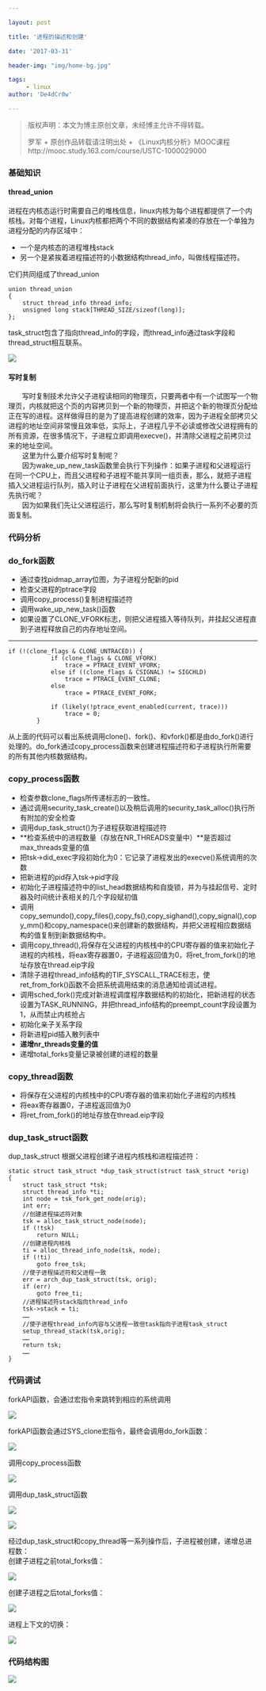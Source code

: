 ```yaml
---

layout: post

title: '进程的描述和创建'

date: '2017-03-31'

header-img: "img/home-bg.jpg"

tags:
     - linux   
author: 'De4dCr0w'

---
```


>版权声明：本文为博主原创文章，未经博主允许不得转载。
>
>罗军 + 原创作品转载请注明出处 + 《Linux内核分析》MOOC课程http://mooc.study.163.com/course/USTC-1000029000  

### 基础知识 ###
#### thread_union ####

进程在内核态运行时需要自己的堆栈信息，linux内核为每个进程都提供了一个内核栈。对每个进程，Linux内核都把两个不同的数据结构紧凑的存放在一个单独为进程分配的内存区域中： 
 
* 一个是内核态的进程堆栈stack  
* 另一个是紧挨着进程描述符的小数据结构thread_info，叫做线程描述符。  

它们共同组成了thread_union

	union thread_union
	{
	    struct thread_info thread_info;
	    unsigned long stack[THREAD_SIZE/sizeof(long)];
	};

task_struct包含了指向thread_info的字段，而thread_info通过task字段和thread_struct相互联系。

![](http://i.imgur.com/KkV7xED.jpg)

#### 写时复制 ####

　　写时复制技术允许父子进程读相同的物理页，只要两者中有一个试图写一个物理页，内核就把这个页的内容拷贝到一个新的物理页，并把这个新的物理页分配给正在写的进程。这样做得目的是为了提高进程创建的效率，因为子进程全部拷贝父进程的地址空间非常慢且效率低，实际上，子进程几乎不必读或修改父进程拥有的所有资源，在很多情况下，子进程立即调用execve()，并清除父进程之前拷贝过来的地址空间。  
　　这里为什么要介绍写时复制呢？  
　　因为wake_up_new_task函数里会执行下列操作：如果子进程和父进程运行在同一个CPU上，而且父进程和子进程不能共享同一组页表，那么，就把子进程插入父进程运行队列，插入时让子进程在父进程前面执行，这里为什么要让子进程先执行呢？  
　　因为如果我们先让父进程运行，那么写时复制机制将会执行一系列不必要的页面复制。

### 代码分析 ###
### do_fork函数 ###

* 通过查找pidmap_array位图，为子进程分配新的pid
* 检查父进程的ptrace字段
* 调用copy_process()复制进程描述符
* 调用wake_up_new_task()函数
* 如果设置了CLONE_VFORK标志，则把父进程插入等待队列，并挂起父进程直到子进程释放自己的内存地址空间。  

----------

	if (!(clone_flags & CLONE_UNTRACED)) {
				if (clone_flags & CLONE_VFORK)
					trace = PTRACE_EVENT_VFORK;
				else if ((clone_flags & CSIGNAL) != SIGCHLD)
					trace = PTRACE_EVENT_CLONE;
				else
					trace = PTRACE_EVENT_FORK;
		
				if (likely(!ptrace_event_enabled(current, trace)))
					trace = 0;
			}
	

从上面的代码可以看出系统调用clone()、fork()、和vfork()都是由do_fork()进行处理的。do_fork通过copy_process函数来创建进程描述符和子进程执行所需要的所有其他内核数据结构。

### copy_process函数 ###

* 检查参数clone_flags所传递标志的一致性。
* 通过调用security_task_create()以及稍后调用的security_task_alloc()执行所有附加的安全检查
* 调用dup_task_struct()为子进程获取进程描述符
* **检查系统中的进程数量（存放在NR_THREADS变量中）**是否超过max_threads变量的值
* 把tsk->did_exec字段初始化为0：它记录了进程发出的execve()系统调用的次数
* 把新进程的pid存入tsk->pid字段
* 初始化子进程描述符中的list_head数据结构和自旋锁，并为与挂起信号、定时器及时间统计表相关的几个字段赋初值
* 调用copy_semundo(),copy_files(),copy_fs(),copy_sighand(),copy_signal(),copy_mm()和copy_namespace()来创建新的数据结构，并把父进程相应数据结构的值复制到新数据结构中。
* 调用copy_thread(),将保存在父进程的内核栈中的CPU寄存器的值来初始化子进程的内核栈，将eax寄存器置0，子进程返回值为0，将ret_from_fork()的地址存放在thread.eip字段
* 清除子进程thread_info结构的TIF_SYSCALL_TRACE标志，使ret_from_fork()函数不会把系统调用结束的消息通知给调试进程。
* 调用sched_fork()完成对新进程调度程序数据结构的初始化，把新进程的状态设置为TASK_RUNNING，并把thread_info结构的preempt_count字段设置为1，从而禁止内核抢占
* 初始化亲子关系字段
* 将新进程pid插入散列表中
* **递增nr_threads变量的值**
* 递增total_forks变量记录被创建的进程的数量


### copy_thread函数 ###

* 将保存在父进程的内核栈中的CPU寄存器的值来初始化子进程的内核栈
* 将eax寄存器置0，子进程返回值为0
* 将ret_from_fork()的地址存放在thread.eip字段

### dup_task_struct函数 ###

dup_task_struct 根据父进程创建子进程内核栈和进程描述符：   

	static struct task_struct *dup_task_struct(struct task_struct *orig)
	{
		struct task_struct *tsk;
		struct thread_info *ti;
		int node = tsk_fork_get_node(orig);
		int err;
		//创建进程描述符对象
		tsk = alloc_task_struct_node(node);
		if (!tsk)
			return NULL;
		//创建进程内核栈
		ti = alloc_thread_info_node(tsk, node);
		if (!ti)
			goto free_tsk;
		//使子进程描述符和父进程一致
		err = arch_dup_task_struct(tsk, orig);
		if (err)
			goto free_ti;
		//进程描述符stack指向thread_info
		tsk->stack = ti;
		……
		//使子进程thread_info内容与父进程一致但task指向子进程task_struct
		setup_thread_stack(tsk,orig);
		……
		return tsk;
		……
	}

### 代码调试 ###

forkAPI函数，会通过宏指令来跳转到相应的系统调用  

![](http://i.imgur.com/1aM4nFk.png)

forkAPI函数会通过SYS_clone宏指令，最终会调用do_fork函数：  

![](http://i.imgur.com/tKkXznQ.png)

调用copy_process函数  

![](http://i.imgur.com/rMQCc0P.png)

调用dup_task_struct函数  

![](http://i.imgur.com/exZS7wA.png)

![](http://i.imgur.com/Mz2MmRT.png)

经过dup_task_struct和copy_thread等一系列操作后，子进程被创建，递增总进程数：  
创建子进程之前total_forks值：  

![](http://i.imgur.com/1vixBSL.png)

创建子进程之后total_forks值： 

![](http://i.imgur.com/bfjluGF.png)

进程上下文的切换：  

![](http://i.imgur.com/kX8t3EQ.png)

### 代码结构图 ###

![](http://i.imgur.com/Hucm7bU.png)